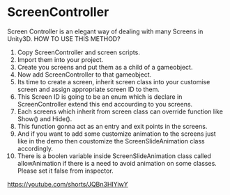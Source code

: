 # ScreenController
Screen Controller is an elegant way of dealing with many Screens in Unity3D.
HOW TO USE THIS METHOD?

1. Copy ScreenController and screen scripts.
2. Import them into your project.
3. Create you screens and put them as a child of a gameobject.
4. Now add ScreenController to that gameobject.
5. Its time to create a screen, inherit screen class into your customise screen and assign appropriate screen ID to them.
6. This Screen ID is going to be an enum which is declare in ScreenController extend this end accourding to you screens.
7. Each screens which inherit from screen class can override function like Show() and Hide().
8. This function gonna act as an entry and exit points in the screens.
9. And if you want to add some customize animation to the screens just like in the demo then coustomize the ScreenSlideAnimation class accordingly.
10. There is a boolen variable inside ScreenSlideAnimation class called allowAnimation if there is a need to avoid animation on some classes. 
Please set it false from inspector.

https://youtube.com/shorts/JQBn3HIYiwY

